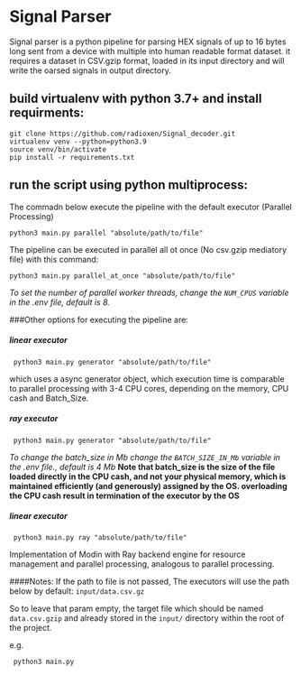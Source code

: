 # Signal Parser
Signal parser is a python pipeline for parsing HEX signals of up to 16 bytes long 
sent from a device with multiple into human readable format dataset.
it requires a dataset in CSV.gzip format, loaded in its input directory and
will write the oarsed signals in output directory.

## build virtualenv with python 3.7+ and install requirments:
```console
git clone https://github.com/radioxen/Signal_decoder.git
virtualenv venv --python=python3.9
source venv/bin/activate
pip install -r requirements.txt
```

## run the script using python multiprocess:
The commadn below execute the pipeline with the default executor (Parallel Processing) 

```console
python3 main.py parallel "absolute/path/to/file"
```

The pipeline can be executed in parallel all ot once (No csv.gzip mediatory file) with this command:
```console
python3 main.py parallel_at_once "absolute/path/to/file"
```

*To set the number of parallel worker threads, change the ``NUM_CPUS`` variable in the .env file, default is 8.*

###Other options for executing the pipeline are:

##### linear executor
 ```console
  python3 main.py generator "absolute/path/to/file"
 ```
which uses a async generator object, which execution time is 
comparable to parallel processing with 3-4 CPU cores, depending on the memory, CPU cash and Batch_Size.
##### ray executor
 ```console
  python3 main.py generator "absolute/path/to/file"
 ```
*To change the batch_size in Mb change the ``BATCH_SIZE_IN_Mb`` variable in the .env file., default is 4 Mb*
**Note that batch_size is the size of the file loaded directly in the CPU cash, and not your physical memory, which is maintained efficiently (and generously) assigned by the OS. overloading the CPU cash result in termination of the executor by the OS**

##### linear executor
 ```console
  python3 main.py ray "absolute/path/to/file"
 ```
Implementation of Modin with Ray backend engine for resource management and parallel processing, 
analogous to parallel processing.

####Notes:
If the path to file is not passed, The executors will use the path below by default:
`input/data.csv.gz`

So to leave that param empty, the target file which should be named `data.csv.gzip` 
and already stored in the `input/` directory within the root of the project. 

e.g.
```console
 python3 main.py 
```